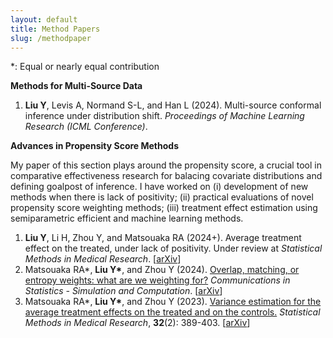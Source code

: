 ```yaml
---
layout: default
title: Method Papers
slug: /methodpaper
---
```


*: Equal or nearly equal contribution

<b> Methods for Multi-Source Data </b>

<ol>	
  <li><b>Liu Y</b>, Levis A, Normand S-L, and Han L (2024). Multi-source conformal inference under distribution shift. <em>Proceedings of Machine Learning Research (ICML Conference)</em>. </li>
</ol>

<b> Advances in Propensity Score Methods </b>

My paper of this section plays around the propensity score, a crucial tool in comparative effectiveness research for balacing covariate distributions and defining goalpost of inference. I have worked on (i) development of new methods when there is lack of positivity; (ii) practical evaluations of novel propensity score weighting methods; (iii) treatment effect estimation using semiparametric efficient and machine learning methods. 

<ol>	
  <li><b>Liu Y</b>, Li H, Zhou Y, and Matsouaka RA (2024+). Average treatment effect on the treated, under lack of positivity. Under review at <em>Statistical Methods in Medical Research</em>. [<a href="https://arxiv.org/abs/2309.01334" target="_blank">arXiv</a>] </li>
  <li>Matsouaka RA*, <b>Liu Y*</b>, and Zhou Y (2024). <a href="https://www.tandfonline.com/doi/full/10.1080/03610918.2024.2319419" target="_blank">Overlap, matching, or entropy weights: what are we weighting for?</a> <em>Communications in Statistics - Simulation and Computation</em>. [<a href="https://arxiv.org/abs/2210.12968" target="_blank">arXiv</a>] </li>
  <li> Matsouaka RA*, <b>Liu Y*</b>, and Zhou Y (2023). <a href="https://journals.sagepub.com/doi/10.1177/09622802221142532" target="_blank">Variance estimation for the average treatment effects on the treated and on the controls.</a> <em>Statistical Methods in Medical Research</em>, <b>32</b>(2): 389-403. [<a href="https://arxiv.org/abs/2209.10742" target="_blank">arXiv</a>] </li>	
</ol>
  

